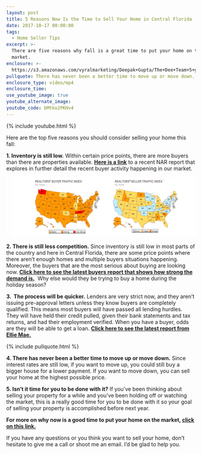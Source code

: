 ```yaml
---
layout: post
title: 5 Reasons Now Is the Time to Sell Your Home in Central Florida
date: 2017-10-17 00:00:00
tags:
  - Home Seller Tips
excerpt: >-
  There are five reasons why fall is a great time to put your home on the
  market.
enclosure: >-
  https://s3.amazonaws.com/vyralmarketing/Deepak+Gupta/The+Dee+Team+5+great+reasons+to+list+your+home+this+fall.mp4
pullquote: There has never been a better time to move up or move down.
enclosure_type: video/mp4
enclosure_time:
use_youtube_image: true
youtube_alternate_image:
youtube_code: bMtko2PKHv4
---
```



{% include youtube.html %}

Here are the top five reasons you should consider selling your home this fall:

**1. Inventory is still low.** Within certain price points, there are more buyers than there are properties available. [**Here is a link**](http://www.simplifyingthemarket.com/en/2017/09/18/5-reasons-to-sell-this-fall-2/?a=323701-ea9cfdf9d119bc9a1cd75b3509ec10e4) to a recent NAR report that explores in further detail the recent buyer activity happening in our market.

![](/uploads/versions/dee---x----972-308x---.jpg)

**2. There is still less competition.** Since inventory is still low in most parts of the country and here in Central Florida, there are some price points where there aren’t enough homes and multiple buyers situations happening. Moreover, the buyers that are the most serious about buying are looking now. **[Click here to see the latest buyers report that shows how strong the demand is.](http://www.simplifyingthemarket.com/en/2017/09/18/5-reasons-to-sell-this-fall-2/?a=323701-ea9cfdf9d119bc9a1cd75b3509ec10e4)**&nbsp; Why else would they be trying to buy a home during the holiday season?

**3. &nbsp;The process will be quicker.** Lenders are very strict now, and they aren’t issuing pre-approval letters unless they know buyers are completely qualified. This means most buyers will have passed all lending hurdles. They will have held their credit pulled, given their bank statements and tax returns, and had their employment verified. When you have a buyer, odds are they will be able to get a loan. **[Click here to see the latest report from Ellie Mae.](http://www.simplifyingthemarket.com/en/2017/09/18/5-reasons-to-sell-this-fall-2/?a=323701-ea9cfdf9d119bc9a1cd75b3509ec10e4)**

{% include pullquote.html %}

**4. There has never been a better time to move up or move down.** Since interest rates are still low, if you want to move up, you could still buy a bigger house for a lower payment. If you want to move down, you can sell your home at the highest possible price.

**5. Isn’t it time for you to be done with it?** If you’ve been thinking about selling your property for a while and you’ve been holding off or watching the market, this is a really good time for you to be done with it so your goal of selling your property is accomplished before next year.

**For more on why now is a good time to put your home on the market, [click on this link.](http://www.simplifyingthemarket.com/en/2017/09/18/5-reasons-to-sell-this-fall-2/?a=323701-ea9cfdf9d119bc9a1cd75b3509ec10e4)**

If you have any questions or you think you want to sell your home, don’t hesitate to give me a call or shoot me an email. I’d be glad to help you.